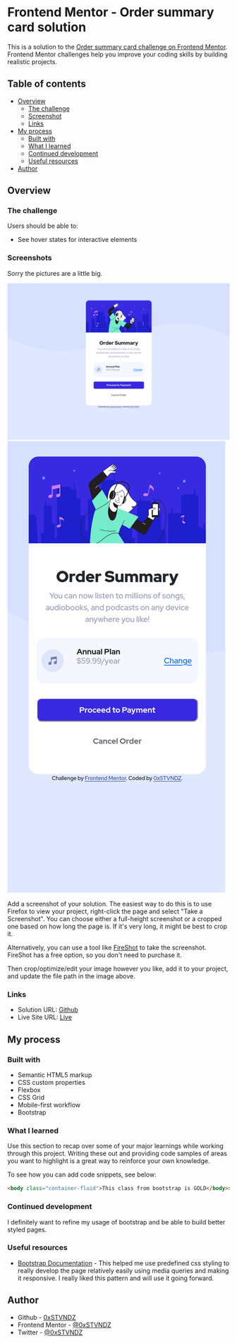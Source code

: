 # Frontend Mentor - Order summary card solution

This is a solution to the [Order summary card challenge on Frontend Mentor](https://www.frontendmentor.io/challenges/order-summary-component-QlPmajDUj). Frontend Mentor challenges help you improve your coding skills by building realistic projects. 

## Table of contents

- [Overview](#overview)
  - [The challenge](#the-challenge)
  - [Screenshot](#screenshot)
  - [Links](#links)
- [My process](#my-process)
  - [Built with](#built-with)
  - [What I learned](#what-i-learned)
  - [Continued development](#continued-development)
  - [Useful resources](#useful-resources)
- [Author](#author)


## Overview

### The challenge

Users should be able to:

- See hover states for interactive elements

### Screenshots

Sorry the pictures are a little big.

![Desktop](./screenshots/desktop.png)
![Mobile](./screenshots/mobile.png)

Add a screenshot of your solution. The easiest way to do this is to use Firefox to view your project, right-click the page and select "Take a Screenshot". You can choose either a full-height screenshot or a cropped one based on how long the page is. If it's very long, it might be best to crop it.

Alternatively, you can use a tool like [FireShot](https://getfireshot.com/) to take the screenshot. FireShot has a free option, so you don't need to purchase it. 

Then crop/optimize/edit your image however you like, add it to your project, and update the file path in the image above.


### Links

- Solution URL: [Github](https://github.com/0xSTVNDZ/order-summary-component-main)
- Live Site URL: [Live](https://0xstvndz.github.io/order-summary-component-main/)

## My process

### Built with

- Semantic HTML5 markup
- CSS custom properties
- Flexbox
- CSS Grid
- Mobile-first workflow
- Bootstrap


### What I learned

Use this section to recap over some of your major learnings while working through this project. Writing these out and providing code samples of areas you want to highlight is a great way to reinforce your own knowledge.

To see how you can add code snippets, see below:

```html
<body class="container-fluid">This class from bootstrap is GOLD</body>>
```


### Continued development

I definitely want to refine my usage of bootstrap and be able to build better styled pages.


### Useful resources

- [Bootstrap Documentation](https://getbootstrap.com/docs/5.1/getting-started/introduction/) - This helped me use predefined css styling to really develop the page relatively easily using media queries and making it responsive. I really liked this pattern and will use it going forward.


## Author

- Github - [0xSTVNDZ](https://github.com/0xSTVNDZ)
- Frontend Mentor - [@0xSTVNDZ](https://www.frontendmentor.io/profile/0xSTVNDZ)
- Twitter - [@0xSTVNDZ](https://www.twitter.com/0xSTVNDZ)